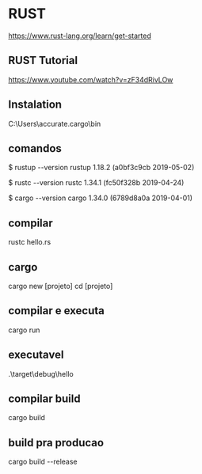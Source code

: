 # RUST
https://www.rust-lang.org/learn/get-started

## RUST Tutorial
https://www.youtube.com/watch?v=zF34dRivLOw

## Instalation
 C:\Users\accurate\.cargo\bin

## comandos
 $ rustup --version
 rustup 1.18.2 (a0bf3c9cb 2019-05-02)

 $ rustc --version
 rustc 1.34.1 (fc50f328b 2019-04-24)

 $ cargo --version
 cargo 1.34.0 (6789d8a0a 2019-04-01)

## compilar
 rustc hello.rs

## cargo
 cargo new [projeto]
 cd [projeto]

## compilar e executa
 cargo run

## executavel
.\target\debug\hello

## compilar build
 cargo build

## build pra producao
 cargo build --release
 